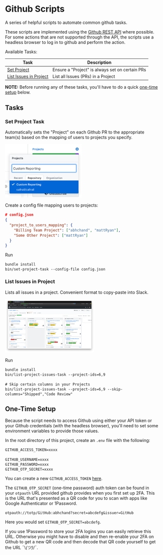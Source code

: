 # Github Scripts

A series of helpful scripts to automate common github tasks.

These scripts are implemented using the [Github REST API](https://developer.github.com/v3/) where possible. For some actions that are not supported through the API, the scripts use a headless browser to log in to github and perform the action.

Available Tasks:

| Task | Description |
| ------------- | ------------- |
| [Set Project](#task-set-project) | Ensure a "Project" is always set on certain PRs |
| [List Issues in Project](#task-list-project-issues) | List all Issues (PRs) in a Project |

**NOTE:** Before running any of these tasks, you'll have to do a quick [one-time setup](#one-time-setup) below.

## Tasks

### <a name="task-set-project"></a> Set Project Task

Automatically sets the "Project" on each Github PR to the appropriate team(s) based on the mapping of users to projects you specify.

<p>
  <img src="meta/project-menu.png" height="175" />
</p>

Create a config file mapping users to projects:

```json
# config.json
{
  "project_to_users_mapping": {
    "Billing Team Project": ["abhchand", "mattRyan"],
    "Some Other Project": ["mattRyan"]
  }
}
```

Run

```
bundle install
bin/set-project-task --config-file config.json
```

### <a name="task-list-project-issues"></a> List Issues in Project

Lists all issues in a project. Convenient format to copy-paste into Slack.

<p>
  <img src="meta/project-board.png" height="175" />
</p>


Run

```
bundle install
bin/list-project-issues-task --project-ids=6,9

# Skip certain columns in your Projects
bin/list-project-issues-task --project-ids=6,9 --skip-columns="Shipped","Code Review"
```

## <a name="one-time-setup"></a> One-Time Setup

Because the script needs to access Github using either your API token or your Github credentials (with the headless browser), you'll need to set some environment variables to provide those values.

In the root directory of this project, create an `.env` file with the following:

```
GITHUB_ACCESS_TOKEN=xxxx

GITHUB_USERNAME=xxxx
GITHUB_PASSWORD=xxxx
GITHUB_OTP_SECRET=xxxx
```

You can create a new `GITHUB_ACCESS_TOKEN` [here](https://github.com/settings/tokens).

The `GITHUB_OTP_SECRET` (one-time password) auth token can be found in your `otpauth` URL provided
github provides when you first set up 2FA. This is the URL that's presented as a QR
code for you to scan with apps like Google Authenticator or 1Password.

```
otpauth://totp/GitHub:abhchand?secret=abcdefg&issuer=GitHub
```

Here you would set `GITHUB_OTP_SECRET=abcdefg`.

If you use 1Password to store your 2FA logins you can easily retrieve this URL.
Otherwise you might have to disable and then re-enable your 2FA on Github
to get a new QR code and then decode that QR code yourself to get the URL ¯\\_(ツ)_/¯.
